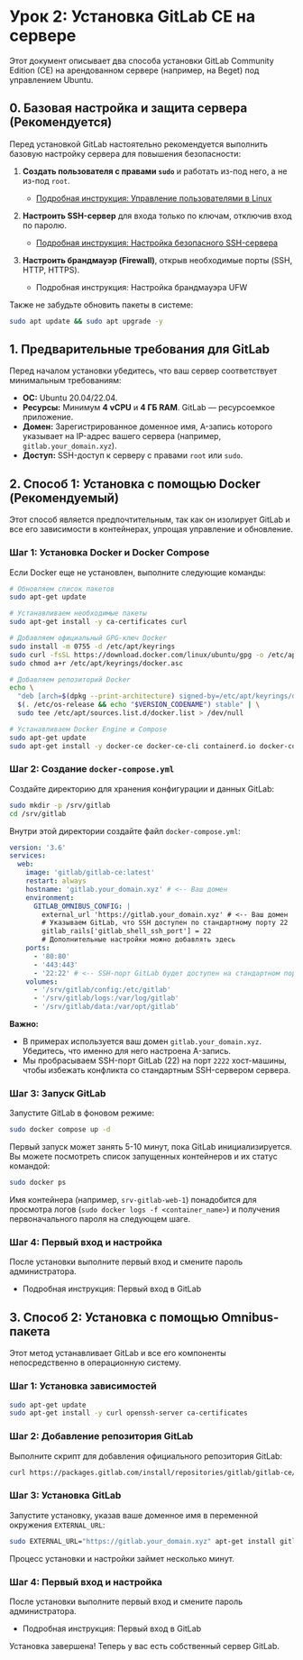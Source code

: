 # Урок 2: Установка GitLab CE на сервере

Этот документ описывает два способа установки GitLab Community Edition (CE) на арендованном сервере (например, на Beget) под управлением Ubuntu.

## 0. Базовая настройка и защита сервера (Рекомендуется)

Перед установкой GitLab настоятельно рекомендуется выполнить базовую настройку сервера для повышения безопасности:

1.  **Создать пользователя с правами `sudo`** и работать из-под него, а не из-под `root`.
    *   [Подробная инструкция: Управление пользователями в Linux](../linux/user-management.md)

2.  **Настроить SSH-сервер** для входа только по ключам, отключив вход по паролю.
    *   [Подробная инструкция: Настройка безопасного SSH-сервера](../ssh/secure-sshd-config.md)

3.  **Настроить брандмауэр (Firewall)**, открыв необходимые порты (SSH, HTTP, HTTPS).
    *   Подробная инструкция: Настройка брандмауэра UFW

Также не забудьте обновить пакеты в системе:
```bash
sudo apt update && sudo apt upgrade -y
```

## 1. Предварительные требования для GitLab

Перед началом установки убедитесь, что ваш сервер соответствует минимальным требованиям:

*   **ОС:** Ubuntu 20.04/22.04.
*   **Ресурсы:** Минимум **4 vCPU** и **4 ГБ RAM**. GitLab — ресурсоемкое приложение.
*   **Домен:** Зарегистрированное доменное имя, A-запись которого указывает на IP-адрес вашего сервера (например, `gitlab.your_domain.xyz`).
*   **Доступ:** SSH-доступ к серверу с правами `root` или `sudo`.

## 2. Способ 1: Установка с помощью Docker (Рекомендуемый)

Этот способ является предпочтительным, так как он изолирует GitLab и все его зависимости в контейнерах, упрощая управление и обновление.

### Шаг 1: Установка Docker и Docker Compose

Если Docker еще не установлен, выполните следующие команды:

```bash
# Обновляем список пакетов
sudo apt-get update

# Устанавливаем необходимые пакеты
sudo apt-get install -y ca-certificates curl

# Добавляем официальный GPG-ключ Docker
sudo install -m 0755 -d /etc/apt/keyrings
sudo curl -fsSL https://download.docker.com/linux/ubuntu/gpg -o /etc/apt/keyrings/docker.asc
sudo chmod a+r /etc/apt/keyrings/docker.asc

# Добавляем репозиторий Docker
echo \
  "deb [arch=$(dpkg --print-architecture) signed-by=/etc/apt/keyrings/docker.asc] https://download.docker.com/linux/ubuntu \
  $(. /etc/os-release && echo "$VERSION_CODENAME") stable" | \
  sudo tee /etc/apt/sources.list.d/docker.list > /dev/null

# Устанавливаем Docker Engine и Compose
sudo apt-get update
sudo apt-get install -y docker-ce docker-ce-cli containerd.io docker-compose-plugin
```

### Шаг 2: Создание `docker-compose.yml`

Создайте директорию для хранения конфигурации и данных GitLab:

```bash
sudo mkdir -p /srv/gitlab
cd /srv/gitlab
```

Внутри этой директории создайте файл `docker-compose.yml`:

```yaml
version: '3.6'
services:
  web:
    image: 'gitlab/gitlab-ce:latest'
    restart: always
    hostname: 'gitlab.your_domain.xyz' # <-- Ваш домен
    environment:
      GITLAB_OMNIBUS_CONFIG: |
        external_url 'https://gitlab.your_domain.xyz' # <-- Ваш домен
        # Указываем GitLab, что SSH доступен по стандартному порту 22
        gitlab_rails['gitlab_shell_ssh_port'] = 22
        # Дополнительные настройки можно добавлять здесь
    ports:
      - '80:80'
      - '443:443'
      - '22:22' # <-- SSH-порт GitLab будет доступен на стандартном порту 22 хоста
    volumes:
      - '/srv/gitlab/config:/etc/gitlab'
      - '/srv/gitlab/logs:/var/log/gitlab'
      - '/srv/gitlab/data:/var/opt/gitlab'
```

**Важно:**
*   В примерах используется ваш домен `gitlab.your_domain.xyz`. Убедитесь, что именно для него настроена A-запись.
*   Мы пробрасываем SSH-порт GitLab (22) на порт `2222` хост-машины, чтобы избежать конфликта со стандартным SSH-сервером сервера.

### Шаг 3: Запуск GitLab

Запустите GitLab в фоновом режиме:

```bash
sudo docker compose up -d
```

Первый запуск может занять 5-10 минут, пока GitLab инициализируется. Вы можете посмотреть список запущенных контейнеров и их статус командой:

```bash
sudo docker ps
```

Имя контейнера (например, `srv-gitlab-web-1`) понадобится для просмотра логов (`sudo docker logs -f <container_name>`) и получения первоначального пароля на следующем шаге.

### Шаг 4: Первый вход и настройка

После установки выполните первый вход и смените пароль администратора.
*   Подробная инструкция: Первый вход в GitLab

## 3. Способ 2: Установка с помощью Omnibus-пакета

Этот метод устанавливает GitLab и все его компоненты непосредственно в операционную систему.

### Шаг 1: Установка зависимостей

```bash
sudo apt-get update
sudo apt-get install -y curl openssh-server ca-certificates
```

### Шаг 2: Добавление репозитория GitLab

Выполните скрипт для добавления официального репозитория GitLab:

```bash
curl https://packages.gitlab.com/install/repositories/gitlab/gitlab-ce/script.deb.sh | sudo bash
```

### Шаг 3: Установка GitLab

Запустите установку, указав ваше доменное имя в переменной окружения `EXTERNAL_URL`:

```bash
sudo EXTERNAL_URL="https://gitlab.your_domain.xyz" apt-get install gitlab-ce
```

Процесс установки и настройки займет несколько минут.

### Шаг 4: Первый вход и настройка

После установки выполните первый вход и смените пароль администратора.
*   Подробная инструкция: Первый вход в GitLab

Установка завершена! Теперь у вас есть собственный сервер GitLab.